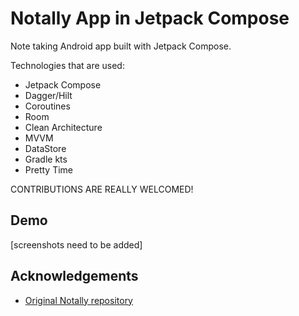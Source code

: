 
# Notally App in Jetpack Compose

Note taking Android app built with Jetpack Compose.

Technologies that are used:
- Jetpack Compose
- Dagger/Hilt
- Coroutines
- Room
- Clean Architecture
- MVVM
- DataStore
- Gradle kts
- Pretty Time 

CONTRIBUTIONS ARE REALLY WELCOMED!
## Demo

[screenshots need to be added]


## Acknowledgements

 - [Original Notally repository](https://github.com/OmGodse/Notally)
